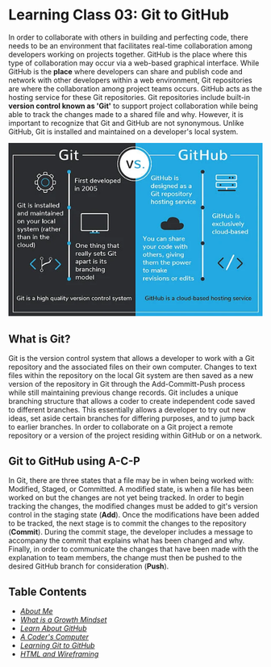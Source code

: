 # Learning Class 03: Git to GitHub
In order to collaborate with others in building and perfecting code, there needs to be an environment that facilitates real-time collaboration among developers working on projects together. GitHub is the place where this type of collaboration may occur via a web-based graphical interface. While GitHub is the **place** where developers can share and publish code and network with other developers within a web environment, Git repositories are where the collaboration among project teams occurs. GitHub acts as the hosting service for these Git repositories. Git repositories include built-in **version control known as 'Git'** to support project collaboration while being able to track the changes made to a shared file and why. However, it is important to recognize that Git and GitHub are not synonymous. Unlike GitHub, Git is installed and maintained on a developer's local system. 

![Git vs GitHub image](Images/Git_Image.png)

## What is Git?

Git is the version control system that allows a developer to work with a Git repository and the associated files on their own computer. Changes to text files within the repository on the local Git system are then saved as a new version of the repository in Git through the Add-Committ-Push process while still maintaining previous change records. Git includes a unique branching structure that allows a coder to create independent code saved to different branches. This essentially allows a developer to try out new ideas, set aside certain branches for differing purposes, and to jump back to earlier branches. In order to collaborate on a Git project a remote repository or a version of the project residing within GitHub or on a network.

## Git to GitHub using A-C-P
In Git, there are three states that a file may be in when being worked with: Modified, Staged, or Committed. A modified state, is when a file has been worked on but the changes are not yet being tracked. In order to begin tracking the changes, the modified changes must be added to git's version control in the staging state (**Add**). Once the modifications have been added to be tracked, the next stage is to commit the changes to the repository (**Commit**). During the commit stage, the developer includes a message to accompany the commit that explains what has been changed and why. Finally, in order to communicate the changes that have been made with the explanation to team members, the change must then be pushed to the desired GitHub branch for consideration (**Push**).

## Table Contents
* [*About Me*](README.md)
* [*What is a Growth Mindset*](GrowthMindset.md)
* [*Learn About GitHub*](Markdown.md)
* [*A Coder's Computer*](coders_computer.md)
* [*Learning Git to GitHub*](GitHub_03.md)
* [*HTML and Wireframing*](Structure.md)
